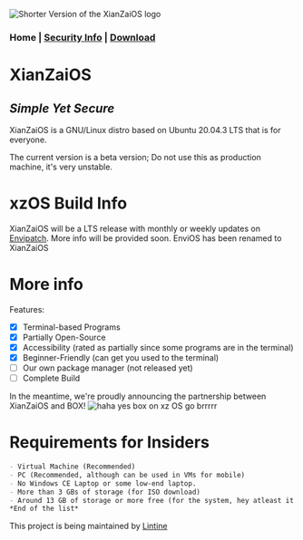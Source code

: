 ![Shorter Version of the XianZaiOS logo](https://media.discordapp.net/attachments/890976217677828176/895634522635386900/unknown.png "XianZaiOS Shorter Logo")
### Home | [Security Info](https://lintine.github.io/XianZaiOS/SECURITY) | [Download](https://lintine.github.io/XianZaiOS/DOWNLOAD)
# XianZaiOS
## _Simple Yet Secure_
XianZaiOS is a GNU/Linux distro based on Ubuntu 20.04.3 LTS that is for everyone.

The current version is a beta version;
	Do not use this as production machine, it's very unstable.

# xzOS Build Info
XianZaiOS will be a LTS release with monthly or weekly updates on [Envipatch](https://envipatch.weebly.com/).
More info will be provided soon.
EnviOS has been renamed to XianZaiOS

# More info
Features:

- [x] Terminal-based Programs
- [x] Partially Open-Source
- [x] Accessibility (rated as partially since some programs are in the terminal)
- [x] Beginner-Friendly (can get you used to the terminal)
- [ ] Our own package manager (not released yet)
- [ ] Complete Build

In the meantime, we're proudly announcing the partnership between XianZaiOS and BOX!
![haha yes box on xz OS go brrrrr](https://media.discordapp.net/attachments/797178229194489907/895638004956295218/boxonxzos.png "Partnership Icon")

# Requirements for Insiders

```markdown
- Virtual Machine (Recommended)
- PC (Recommended, although can be used in VMs for mobile)
- No Windows CE Laptop or some low-end laptop.
- More than 3 GBs of storage (for ISO download)
- Around 13 GB of storage or more free (for the system, hey atleast it's lighter than macOS.)
*End of the list*
```







This project is being maintained by [Lintine](https://lintine.github.io/)
